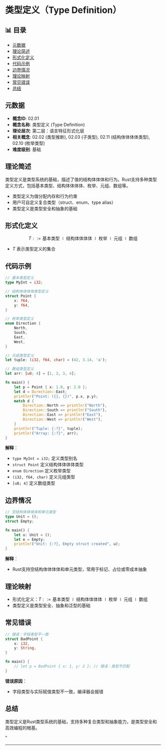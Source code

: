 ﻿# 类型定义（Type Definition）


## 📊 目录

- [元数据](#元数据)
- [理论简述](#理论简述)
- [形式化定义](#形式化定义)
- [代码示例](#代码示例)
- [边界情况](#边界情况)
- [理论映射](#理论映射)
- [常见错误](#常见错误)
- [总结](#总结)


## 元数据

- **概念ID**: 02.01
- **概念名称**: 类型定义 (Type Definition)
- **理论层次**: 第二层：语言特征形式化层
- **相关概念**: 02.02 (类型推断), 02.03 (子类型), 02.11 (结构体体体体类型), 02.10 (枚举类型)
- **难度级别**: 基础

## 理论简述

类型定义是类型系统的基础，描述了值的结构体体体和行为。Rust支持多种类型定义方式，包括基本类型、结构体体体体、枚举、元组、数组等。

- 类型定义为值分配内存和行为约束
- 用户可自定义复合类型（struct、enum、type alias）
- 类型定义是类型安全和抽象的基础

## 形式化定义

```math
T ::= \text{基本类型} \mid \text{结构体体体体} \mid \text{枚举} \mid \text{元组} \mid \text{数组}
```

- $T$ 表示类型定义的集合

## 代码示例

```rust
// 基本类型定义
type MyInt = i32;

// 结构体体体体类型定义
struct Point {
    x: f64,
    y: f64,
}

// 枚举类型定义
enum Direction {
    North,
    South,
    East,
    West,
}

// 元组类型定义
let tuple: (i32, f64, char) = (42, 3.14, 'a');

// 数组类型定义
let arr: [u8; 4] = [1, 2, 3, 4];

fn main() {
    let p = Point { x: 1.0, y: 2.0 };
    let d = Direction::East;
    println!("Point: ({}, {})", p.x, p.y);
    match d {
        Direction::North => println!("North"),
        Direction::South => println!("South"),
        Direction::East => println!("East"),
        Direction::West => println!("West"),
    }
    println!("Tuple: {:?}", tuple);
    println!("Array: {:?}", arr);
}
```

**解释**：

- `type MyInt = i32;` 定义类型别名
- `struct Point` 定义结构体体体体类型
- `enum Direction` 定义枚举类型
- `(i32, f64, char)` 定义元组类型
- `[u8; 4]` 定义数组类型

## 边界情况

```rust
// 空结构体体体体和单元类型
type Unit = ();
struct Empty;

fn main() {
    let u: Unit = ();
    let e = Empty;
    println!("Unit: {:?}, Empty struct created", u);
}
```

**解释**：

- Rust支持空结构体体体体和单元类型，常用于标记、占位或零成本抽象

## 理论映射

- 形式化定义：$T ::= \text{基本类型} \mid \text{结构体体体体} \mid \text{枚举} \mid \text{元组} \mid \text{数组}$
- 类型定义是类型安全、抽象和泛型的基础

## 常见错误

```rust
// 错误：字段类型不一致
struct BadPoint {
    x: i32,
    y: String,
}

fn main() {
    // let p = BadPoint { x: 1, y: 2 }; // 错误：类型不匹配
}
```

**错误原因**：

- 字段类型与实际赋值类型不一致，编译器会报错

## 总结

类型定义是Rust类型系统的基础，支持多种复合类型和抽象能力，是类型安全和高效编程的根基。

"

---
